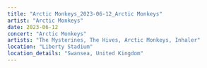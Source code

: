 ```yaml
---
title: "Arctic Monkeys_2023-06-12_Arctic Monkeys"
artist: "Arctic Monkeys"
date: 2023-06-12
concert: "Arctic Monkeys"
artists: "The Mysterines, The Hives, Arctic Monkeys, Inhaler"
location: "Liberty Stadium"
location_details: "Swansea, United Kingdom"
---
```

